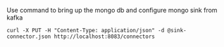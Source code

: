 
Use command to bring up the mongo db and configure mongo sink from kafka

```
curl -X PUT -H "Content-Type: application/json" -d @sink-connector.json http://localhost:8083/connectors

```
